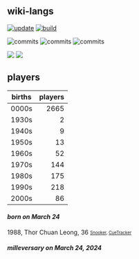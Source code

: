 ## wiki-langs
[![update](https://github.com/dreamerminsk/wiki-langs/actions/workflows/update-tables.yml/badge.svg)](https://github.com/dreamerminsk/wiki-langs/actions/workflows/update-tables.yml)
[![build](https://github.com/dreamerminsk/wiki-langs/actions/workflows/build.yml/badge.svg)](https://github.com/dreamerminsk/wiki-langs/actions/workflows/build.yml)

![commits](https://img.shields.io/github/commit-activity/y/dreamerminsk/wiki-langs)
![commits](https://img.shields.io/github/commit-activity/m/dreamerminsk/wiki-langs)
![commits](https://img.shields.io/github/commit-activity/w/dreamerminsk/wiki-langs)

![](https://img.shields.io/github/languages/code-size/dreamerminsk/wiki-langs)
![](https://img.shields.io/github/repo-size/dreamerminsk/wiki-langs)

## players
| births | players |
| :----: | ------: |
| 0000s | 2665 |
| 1930s | 2 |
| 1940s | 9 |
| 1950s | 13 |
| 1960s | 52 |
| 1970s | 144 |
| 1980s | 175 |
| 1990s | 218 |
| 2000s | 86 |

#### ***born on March 24***
1988, Thor Chuan Leong, 36 <sub><sup>[Snooker](http://www.snooker.org/res/index.asp?player=1509), [CueTracker](http://cuetracker.net/Players/thor-chuan-leong/)</sup></sub>


#### ***milleversary on March 24, 2024***



